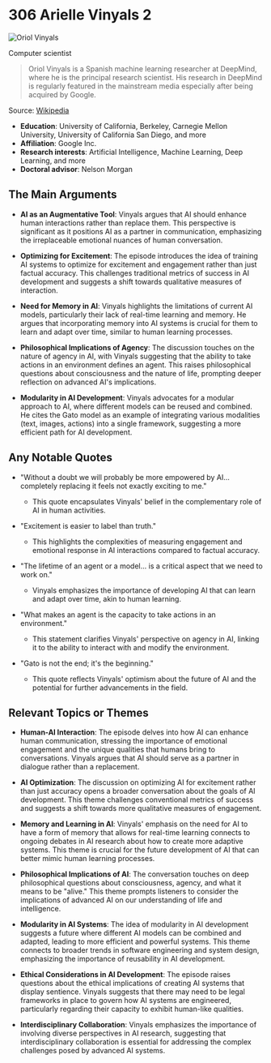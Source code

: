 # 306 Arielle Vinyals 2


![Oriol Vinyals](https://encrypted-tbn0.gstatic.com/images?q=tbn:ANd9GcS6QgRlteGzEozMSHbEbDw8-hDi35z_diXM50gidhU&s=0)

Computer scientist

> Oriol Vinyals is a Spanish machine learning researcher at DeepMind, where he is the principal research scientist. His research in DeepMind is regularly featured in the mainstream media especially after being acquired by Google.

Source: [Wikipedia](https://en.wikipedia.org/wiki/Oriol_Vinyals)

- **Education**: University of California, Berkeley, Carnegie Mellon University, University of California San Diego, and more
- **Affiliation**: Google Inc.
- **Research interests**: Artificial Intelligence, Machine Learning, Deep Learning, and more
- **Doctoral advisor**: Nelson Morgan


## The Main Arguments

- **AI as an Augmentative Tool**: Vinyals argues that AI should enhance human interactions rather than replace them. This perspective is significant as it positions AI as a partner in communication, emphasizing the irreplaceable emotional nuances of human conversation.

- **Optimizing for Excitement**: The episode introduces the idea of training AI systems to optimize for excitement and engagement rather than just factual accuracy. This challenges traditional metrics of success in AI development and suggests a shift towards qualitative measures of interaction.

- **Need for Memory in AI**: Vinyals highlights the limitations of current AI models, particularly their lack of real-time learning and memory. He argues that incorporating memory into AI systems is crucial for them to learn and adapt over time, similar to human learning processes.

- **Philosophical Implications of Agency**: The discussion touches on the nature of agency in AI, with Vinyals suggesting that the ability to take actions in an environment defines an agent. This raises philosophical questions about consciousness and the nature of life, prompting deeper reflection on advanced AI's implications.

- **Modularity in AI Development**: Vinyals advocates for a modular approach to AI, where different models can be reused and combined. He cites the Gato model as an example of integrating various modalities (text, images, actions) into a single framework, suggesting a more efficient path for AI development.

## Any Notable Quotes

- "Without a doubt we will probably be more empowered by AI... completely replacing it feels not exactly exciting to me."
  - This quote encapsulates Vinyals' belief in the complementary role of AI in human activities.

- "Excitement is easier to label than truth."
  - This highlights the complexities of measuring engagement and emotional response in AI interactions compared to factual accuracy.

- "The lifetime of an agent or a model... is a critical aspect that we need to work on."
  - Vinyals emphasizes the importance of developing AI that can learn and adapt over time, akin to human learning.

- "What makes an agent is the capacity to take actions in an environment."
  - This statement clarifies Vinyals' perspective on agency in AI, linking it to the ability to interact with and modify the environment.

- "Gato is not the end; it's the beginning."
  - This quote reflects Vinyals' optimism about the future of AI and the potential for further advancements in the field.

## Relevant Topics or Themes

- **Human-AI Interaction**: The episode delves into how AI can enhance human communication, stressing the importance of emotional engagement and the unique qualities that humans bring to conversations. Vinyals argues that AI should serve as a partner in dialogue rather than a replacement.

- **AI Optimization**: The discussion on optimizing AI for excitement rather than just accuracy opens a broader conversation about the goals of AI development. This theme challenges conventional metrics of success and suggests a shift towards more qualitative measures of engagement.

- **Memory and Learning in AI**: Vinyals' emphasis on the need for AI to have a form of memory that allows for real-time learning connects to ongoing debates in AI research about how to create more adaptive systems. This theme is crucial for the future development of AI that can better mimic human learning processes.

- **Philosophical Implications of AI**: The conversation touches on deep philosophical questions about consciousness, agency, and what it means to be "alive." This theme prompts listeners to consider the implications of advanced AI on our understanding of life and intelligence.

- **Modularity in AI Systems**: The idea of modularity in AI development suggests a future where different AI models can be combined and adapted, leading to more efficient and powerful systems. This theme connects to broader trends in software engineering and system design, emphasizing the importance of reusability in AI development.

- **Ethical Considerations in AI Development**: The episode raises questions about the ethical implications of creating AI systems that display sentience. Vinyals suggests that there may need to be legal frameworks in place to govern how AI systems are engineered, particularly regarding their capacity to exhibit human-like qualities.

- **Interdisciplinary Collaboration**: Vinyals emphasizes the importance of involving diverse perspectives in AI research, suggesting that interdisciplinary collaboration is essential for addressing the complex challenges posed by advanced AI systems.
